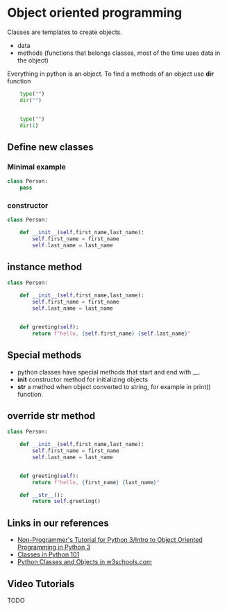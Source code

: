 # Object oriented programming

Classes are templates to create objects.

- data
- methods (functions that belongs classes, most of the time uses data in the object)

Everything in python is an object.
To find a methods of an object use **dir** function

```python
	type("")
	dir("")


	type("")
	dir(1)
```



## Define new classes


### Minimal example

```python
class Person:
	pass
```



### constructor


```python
class Person:

	def __init__(self,first_name,last_name):
		self.first_name = first_name
		self.last_name = last_name
```



## instance method

```python
class Person:

	def __init__(self,first_name,last_name):
		self.first_name = first_name
		self.last_name = last_name


    def greeting(self):
        return f"hello, {self.first_name} {self.last_name}"
```


## Special methods

- python classes have special methods that start and end with __.
- __init__ constructor method for initializing objects
- __str__  a method when object converted to string, for example in print() function.




## override __str__ method


```python
class Person:

	def __init__(self,first_name,last_name):
		self.first_name = first_name
		self.last_name = last_name


	def greeting(self):
		return f"hello, {first_name} {last_name}"

	def __str__():
		return self.greeting()
```



## Links in our references

- [Non-Programmer's Tutorial for Python 3/Intro to Object Oriented Programming in Python 3](https://en.wikibooks.org/wiki/Non-Programmer%27s_Tutorial_for_Python_3/Intro_to_Object_Oriented_Programming_in_Python_3)
- [Classes in Python 101](https://python101.pythonlibrary.org/chapter11_classes.html)
- [Python Classes and Objects in w3schools.com](https://www.w3schools.com/python/python_classes.asp)

## Video Tutorials

TODO




